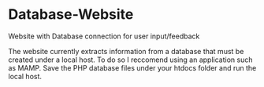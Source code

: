 # Database-Website
 Website with Database connection for user input/feedback
 
The website currently extracts information from a database that must be created under a local host. To do so I reccomend using an application such as MAMP. Save the PHP database files under your htdocs folder and run the local host.
